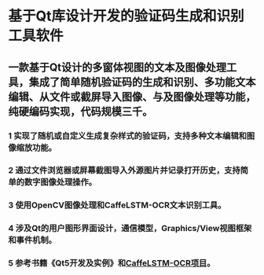 # 基于Qt库设计开发的验证码生成和识别工具软件
## 一款基于Qt设计的多窗体视图的文本及图像处理工具，集成了简单随机验证码的生成和识别、多功能文本编辑、从文件或截屏导入图像、与及图像处理等功能，纯硬编码实现，代码规模三千。<br>
### 1 实现了随机或自定义生成复杂样式的验证码，支持多种文本编辑和图像缩放功能。<br>
### 2	通过文件浏览器或屏幕截图导入外源图片并记录打开历史，支持简单的数字图像处理操作。<br>
### 3	使用OpenCV图像处理和CaffeLSTM-OCR文本识别工具。<br>
### 4	涉及Qt的用户图形界面设计，通信模型，Graphics/View视图框架和事件机制。<br>
### 5 参考书籍《Qt5开发及实例》和[CaffeLSTM-OCR项目](https://github.com/dlunion/CaffeLSTM-OCR)。<br>

